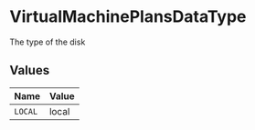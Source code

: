 # VirtualMachinePlansDataType

The type of the disk


## Values

| Name    | Value   |
| ------- | ------- |
| `LOCAL` | local   |